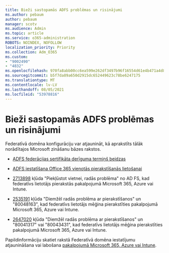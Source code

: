 ```yaml
---
title: Bieži sastopamās ADFS problēmas un risinājumi
ms.author: pebaum
author: pebaum
manager: scotv
ms.audience: Admin
ms.topic: article
ms.service: o365-administration
ROBOTS: NOINDEX, NOFOLLOW
localization_priority: Priority
ms.collection: Adm_O365
ms.custom:
- "9002490"
- "4832"
ms.openlocfilehash: 970fa8abb00cc6ea599e262df3497b96f16554d61e4b471a4d8a62506b8cb483
ms.sourcegitcommit: b5f7da89a650d2915dc652449623c78be6247175
ms.translationtype: MT
ms.contentlocale: lv-LV
ms.lasthandoff: 08/05/2021
ms.locfileid: "53978816"
---
```

# <a name="common-issues-and-resolutions-for-adfs"></a>Bieži sastopamās ADFS problēmas un risinājumi

Federatīvā domēna konfigurāciju var atjaunināt, kā aprakstīts tālāk norādītajos Microsoft zināšanu bāzes rakstos.

- [ADFS federācijas sertifikāta derīguma termiņš beidzas](adfs-federation-certificate-expiring.md)

- [ADFS iestatīšana Office 365 vienotās pierakstīšanās lietošanai](https://docs.microsoft.com/office365/troubleshoot/active-directory/set-up-adfs-for-single-sign-on)

- [2713898](https://support.microsoft.com/help/2713898) kļūda "Piekļūstot vietnei, radās problēma" no AD FS, kad federatīvs lietotājs pierakstās pakalpojumā Microsoft 365, Azure vai Intune.

- [2535191](https://support.microsoft.com/help/2535191) kļūda "Diemžēl radās problēma ar pierakstīšanos" un "80048163", kad federatīvs lietotājs mēģina pierakstīties pakalpojumā Microsoft 365, Azure vai Intune.

- [2647020](https://support.microsoft.com/help/2647020) kļūda "Diemžēl radās problēma ar pierakstīšanos" un "80041317" vai "80043431", kad federatīvs lietotājs mēģina pierakstīties pakalpojumā Microsoft 365, Azure vai Intune.

Papildinformāciju skatiet rakstā Federatīvā domēna iestatījumu atjaunināšana vai labošana [pakalpojumā Microsoft 365, Azure vai Intune](https://docs.microsoft.com/office365/troubleshoot/active-directory/update-federated-domain-office-365).
